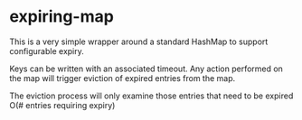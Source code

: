 # expiring-map

This is a very simple wrapper around a standard HashMap to support configurable expiry. 

Keys can be written with an associated timeout. Any action performed on the map will trigger eviction of expired entries from the map. 

The eviction process will only examine those entries that need to be expired O(# entries requiring expiry) 

